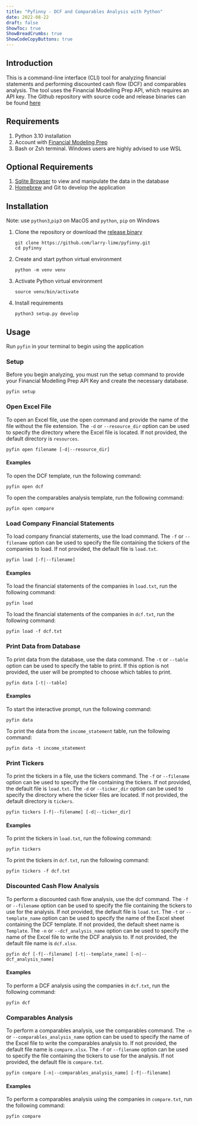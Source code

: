 ```yaml
---
title: "Pyfinny - DCF and Comparables Analysis with Python"
date: 2022-08-22
draft: false
ShowToc: true
ShowBreadCrumbs: true
ShowCodeCopyButtons: true
---
```

## Introduction
This is a command-line interface (CLI) tool for analyzing financial statements and performing discounted cash flow (DCF) and comparables analysis. The tool uses the Financial Modelling Prep API, which requires an API key. The Github repository with source code and release binaries can be found [here](https://github.com/larry-lime/pyfinny)

## Requirements
1. Python 3.10 installation
2. Account with [Financial Modeling Prep](https://site.financialmodelingprep.com/)
3. Bash or Zsh terminal. Windows users are highly advised to use WSL

## Optional Requirements
1. [Sqlite Browser](https://sqlitebrowser.org/) to view and manipulate the data in the database
2. [Homebrew](https://brew.sh/) and Git to develop the application

## Installation
Note: use `python3`,`pip3` on MacOS and `python`, `pip` on Windows
1. Clone the repository or download the [release binary](https://github.com/larry-lime/pyfinny/releases/download/v1.0.0/pyfinny-1.0.0.zip)
    ```shell
    git clone https://github.com/larry-lime/pyfinny.git
    cd pyfinny
    ```
2. Create and start python virtual environment
    ```shell
    python -m venv venv
    ```
3. Activate Python virtual environment
    ```shell
    source venv/bin/activate
    ```
4. Install requirements
    ```shell
    python3 setup.py develop
    ```
## Usage
Run `pyfin` in your terminal to begin using the application
### Setup

Before you begin analyzing, you must run the setup command to provide your Financial Modelling Prep API Key and create the necessary database.
```shell
pyfin setup
```

### Open Excel File

To open an Excel file, use the open command and provide the name of the file without the file extension. The `-d` or `--resource_dir` option can be used to specify the directory where the Excel file is located. If not provided, the default directory is `resources`.
```shell
pyfin open filename [-d|--resource_dir]
```
#### Examples
To open the DCF template, run the following command:
```shell
pyfin open dcf
```
To open the comparables analysis template, run the following command:
```shell
pyfin open compare
```

### Load Company Financial Statements

To load company financial statements, use the load command. The `-f` or `--filename` option can be used to specify the file containing the tickers of the companies to load. If not provided, the default file is `load.txt`.
```shell
pyfin load [-f|--filename]
```
#### Examples
To load the financial statements of the companies in `load.txt`, run the following command:
```shell
pyfin load
```
To load the financial statements of the companies in `dcf.txt`, run the following command:
```shell
pyfin load -f dcf.txt
```

### Print Data from Database

To print data from the database, use the data command. The `-t` or `--table` option can be used to specify the table to print. If this option is not provided, the user will be prompted to choose which tables to print.

```
pyfin data [-t|--table]
```
#### Examples
To start the interactive prompt, run the following command:
```shell
pyfin data
```

To print the data from the `income_statement` table, run the following command:
```shell
pyfin data -t income_statement
```

### Print Tickers

To print the tickers in a file, use the tickers command. The `-f` or `--filename` option can be used to specify the file containing the tickers. If not provided, the default file is `load.txt`. The `-d` or `--ticker_dir` option can be used to specify the directory where the ticker files are located. If not provided, the default directory is `tickers`.
```shell
pyfin tickers [-f|--filename] [-d|--ticker_dir]
```
#### Examples
To print the tickers in `load.txt`, run the following command:
```shell
pyfin tickers
```
To print the tickers in `dcf.txt`, run the following command:
```shell
pyfin tickers -f dcf.txt
```


### Discounted Cash Flow Analysis

To perform a discounted cash flow analysis, use the dcf command. The `-f` or `--filename` option can be used to specify the file containing the tickers to use for the analysis. If not provided, the default file is `load.txt`. The `-t` or `--template_name` option can be used to specify the name of the Excel sheet containing the DCF template. If not provided, the default sheet name is `Template`. The `-n` or `--dcf_analysis_name` option can be used to specify the name of the Excel file to write the DCF analysis to. If not provided, the default file name is `dcf.xlsx`.
```shell
pyfin dcf [-f|--filename] [-t|--template_name] [-n|--dcf_analysis_name]
```
#### Examples
To perform a DCF analysis using the companies in `dcf.txt`, run the following command:
```shell
pyfin dcf
```


### Comparables Analysis

To perform a comparables analysis, use the comparables command. The `-n` or `--comparables_analysis_name` option can be used to specify the name of the Excel file to write the comparables analysis to. If not provided, the default file name is `compare.xlsx`. The `-f` or `--filename` option can be used to specify the file containing the tickers to use for the analysis. If not provided, the default file is `compare.txt`.

```shell
pyfin compare [-n|--comparables_analysis_name] [-f|--filename]
```
#### Examples
To perform a comparables analysis using the companies in `compare.txt`, run the following command:
```shell
pyfin compare
```
